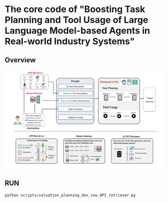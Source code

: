 # The core code of "Boosting Task Planning and Tool Usage of Large Language Model-based Agents in Real-world Industry Systems"

## Overview
![The proposed framework](./fig/overview.png)

## RUN
```bash
python scripts/valuation_planning_dev_ssw_API_retriever.py
```
